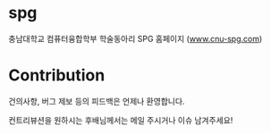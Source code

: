 # spg
충남대학교 컴퓨터융합학부 학술동아리 SPG 홈페이지 
(www.cnu-spg.com)

# Contribution
건의사항, 버그 제보 등의 피드백은 언제나 환영합니다.

컨트리뷰션을 원하시는 후배님께서는 메일 주시거나 이슈 남겨주세요!
